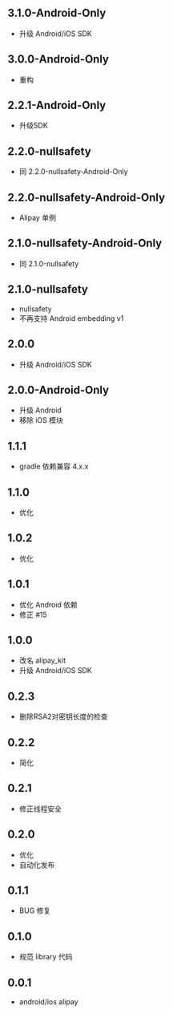 ## 3.1.0-Android-Only

* 升级 Android/iOS SDK

## 3.0.0-Android-Only

* 重构

## 2.2.1-Android-Only

* 升级SDK

## 2.2.0-nullsafety

* 同 2.2.0-nullsafety-Android-Only

## 2.2.0-nullsafety-Android-Only

* Alipay 单例

## 2.1.0-nullsafety-Android-Only

* 同 2.1.0-nullsafety

## 2.1.0-nullsafety

* nullsafety
* 不再支持 Android embedding v1

## 2.0.0

* 升级 Android/iOS SDK

## 2.0.0-Android-Only

* 升级 Android
* 移除 iOS 模块

## 1.1.1

* gradle 依赖兼容 4.x.x

## 1.1.0

* 优化

## 1.0.2

* 优化

## 1.0.1

* 优化 Android 依赖
* 修正 #15

## 1.0.0

* 改名 alipay_kit
* 升级 Android/iOS SDK

## 0.2.3

* 删除RSA2对密钥长度的检查

## 0.2.2

* 简化

## 0.2.1

* 修正线程安全

## 0.2.0

* 优化
* 自动化发布

## 0.1.1

* BUG 修复

## 0.1.0

* 规范 library 代码

## 0.0.1

* android/ios alipay
